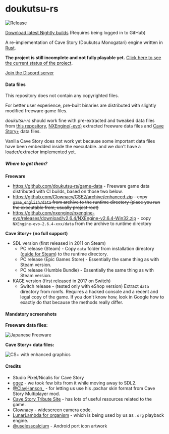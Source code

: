 # doukutsu-rs

![Release](https://github.com/doukutsu-rs/doukutsu-rs/workflows/Release/badge.svg)

[Download latest Nightly builds](https://github.com/doukutsu-rs/doukutsu-rs/actions) (Requires being logged in to GitHub)

A re-implementation of Cave Story (Doukutsu Monogatari) engine written in [Rust](https://www.rust-lang.org/).

**The project is still incomplete and not fully playable yet.** [Click here to see the current status of the project](https://github.com/doukutsu-rs/doukutsu-rs/issues/10).

[Join the Discord server](https://discord.gg/fbRsNNB)

#### Data files

This repository does not contain any copyrighted files. 

For better user experience, pre-built binaries are distributed with slightly modified freeware game files.

*doukutsu-rs* should work fine with pre-extracted and tweaked data files from [this repository](https://github.com/doukutsu-rs/game-data), [NXEngine(-evo)](https://github.com/nxengine/nxengine-evo) extracted freeware data files and [Cave Story+](https://www.nicalis.com/games/cavestory+) data files.

Vanilla Cave Story does not work yet because some important data files have been embedded inside the executable. and we don't have a loader/extractor implemented yet.

##### Where to get them?

**Freeware**

- https://github.com/doukutsu-rs/game-data - Freeware game data distributed with CI builds, based on those two below.
- ~~https://github.com/Clownacy/CSE2/archive/enhanced.zip - copy `game_english/data` from archive to the runtime directory (place you run the executable from, usually project root)~~
- https://github.com/nxengine/nxengine-evo/releases/download/v2.6.4/NXEngine-v2.6.4-Win32.zip - copy `NXEngine-evo-2.6.4-xxx/data` from the archive to runtime directory

**Cave Story+ (no full support)**

- SDL version (first released in 2011 on Steam)
  - PC release (Steam) - Copy `data` folder from installation directory ([guide for Steam](https://steamcommunity.com/sharedfiles/filedetails/?id=760447682)) to the runtime directory.
  - PC release (Epic Games Store) - Essentially the same thing as with Steam version.
  - PC release (Humble Bundle) - Essentially the same thing as with Steam version.
- KAGE version (first released in 2017 on Switch)
  - Switch release - (tested only with eShop version) Extract `data` directory from romfs. Requires a hacked console and a recent and legal copy of the game. If you don't know how, look in Google how to exactly do that because the methods really differ.

#### Mandatory screenshots

**Freeware data files:**

![Japanese Freeware](https://i.imgur.com/eZ0V5rK.png)

**Cave Story+ data files:**

![CS+ with enhanced graphics](https://i.imgur.com/YaPAs70.png)

#### Credits

- Studio Pixel/Nicalis for Cave Story 
- [ggez](https://github.com/ggez/ggez) - we took few bits from it while moving away to SDL2.
- [@ClayHanson_](https://twitter.com/ClayHanson_) - for letting us use his .pxchar skin format from Cave Story Multiplayer mod. 
- [Cave Story Tribute Site](https://cavestory.org) - has lots of useful resources related to the game. 
- [Clownacy](https://github.com/Clownacy) - widescreen camera code.
- [LunarLambda for organism](https://gitdab.com/LunarLambda/organism) - which is being used by us as `.org` playback engine.
- [@uselesscalcium](https://twitter.com/uselesscalcium) - Android port icon artwork
